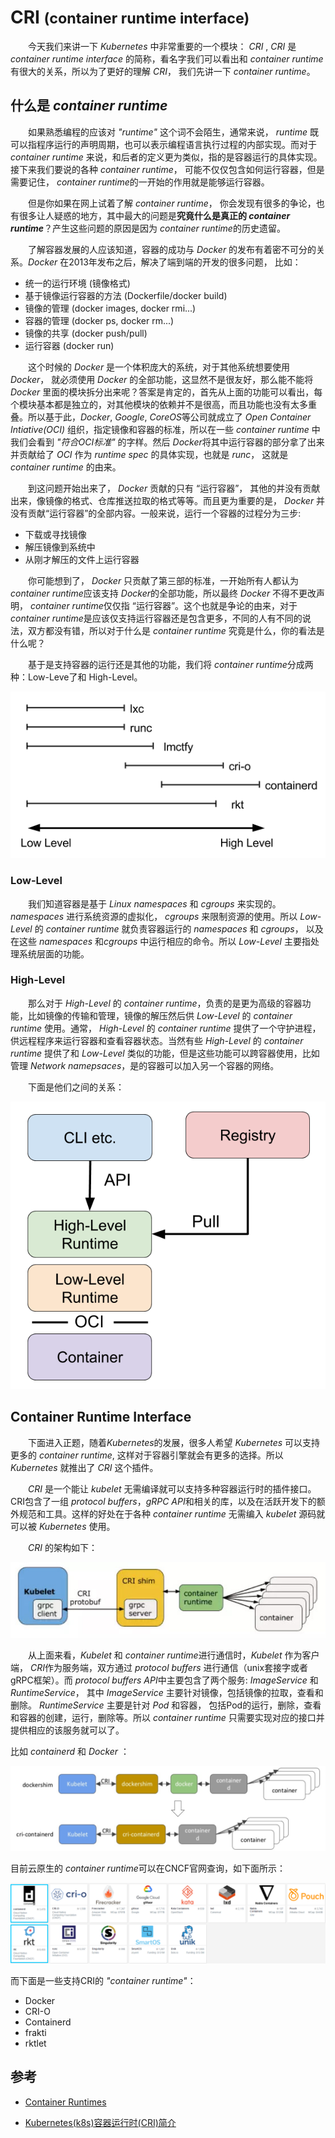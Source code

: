 # CRI  <small>(container runtime interface)</small>

&emsp;&emsp;今天我们来讲一下 *Kubernetes* 中非常重要的一个模块： *CRI* , *CRI* 是 *container runtime interface* 的简称，看名字我们可以看出和 *container runtime* 有很大的关系，所以为了更好的理解 *CRI*， 我们先讲一下 *container runtime*。

## 什么是 *container runtime*

&emsp;&emsp;如果熟悉编程的应该对 *"runtime"* 这个词不会陌生，通常来说， *runtime* 既可以指程序运行的声明周期，也可以表示编程语言执行过程的内部实现。而对于 *container runtime* 来说，和后者的定义更为类似，指的是容器运行的具体实现。接下来我们要说的各种 *container runtime*， 可能不仅仅包含如何运行容器，但是需要记住， *container runtime*的一开始的作用就是能够运行容器。

&emsp;&emsp;但是你如果在网上试着了解 *container runtime*， 你会发现有很多的争论，也有很多让人疑惑的地方，其中最大的问题是**究竟什么是真正的 *container runtime***？产生这些问题的原因是因为 *container runtime*的历史遗留。

&emsp;&emsp;了解容器发展的人应该知道，容器的成功与 *Docker* 的发布有着密不可分的关系。*Docker* 在2013年发布之后，解决了端到端的开发的很多问题， 比如：
* 统一的运行环境 (镜像格式)
* 基于镜像运行容器的方法  (Dockerfile/docker build)
* 镜像的管理 (docker images, docker rmi...)
* 容器的管理 (docker ps, docker rm...)
* 镜像的共享 (docker push/pull)
* 运行容器 (docker run)

&emsp;&emsp;这个时候的 *Docker* 是一个体积庞大的系统，对于其他系统想要使用 *Docker*， 就必须使用 *Docker* 的全部功能，这显然不是很友好，那么能不能将 *Docker* 里面的模块拆分出来呢？答案是肯定的，首先从上面的功能可以看出，每个模块基本都是独立的，对其他模块的依赖并不是很高，而且功能也没有太多重叠。所以基于此，*Docker*, *Google*, *CoreOS*等公司就成立了 *Open Container Intiative(OCI)* 组织，指定镜像和容器的标准，所以在一些 *container runtime* 中我们会看到 *"符合OCI标准"* 的字样。然后 *Docker*将其中运行容器的部分拿了出来并贡献给了 *OCI* 作为 *runtime spec* 的具体实现，也就是 *runc*， 这就是 *container runtime* 的由来。

&emsp;&emsp;到这问题开始出来了， *Docker* 贡献的只有 “运行容器”， 其他的并没有贡献出来，像镜像的格式、仓库推送拉取的格式等等。而且更为重要的是， *Docker* 并没有贡献“运行容器”的全部内容。一般来说，运行一个容器的过程分为三步:

* 下载或寻找镜像
* 解压镜像到系统中
* 从刚才解压的文件上运行容器

&emsp;&emsp;你可能想到了， *Docker* 只贡献了第三部的标准，一开始所有人都认为 *container runtime*应该支持 *Docker*的全部功能，所以最终 *Docker* 不得不更改声明， *container runtime*仅仅指 “运行容器”。这个也就是争论的由来，对于 *container runtime*是应该仅支持运行容器还是包含更多，不同的人有不同的说法，双方都没有错，所以对于什么是 *container runtime* 究竟是什么，你的看法是什么呢？

&emsp;&emsp;基于是支持容器的运行还是其他的功能，我们将 *container runtime*分成两种：Low-Leve了和 High-Level。

![container runtime level](img/container-runtime-level.png)

### Low-Level

&emsp;&emsp;我们知道容器是基于 *Linux namespaces* 和 *cgroups* 来实现的。 *namespaces* 进行系统资源的虚拟化， *cgroups* 来限制资源的使用。所以 *Low-Level* 的 *container runtime* 就负责容器运行的 *namespaces* 和 *cgroups*， 以及在这些 *namespaces* 和*cgroups* 中运行相应的命令。所以 *Low-Level* 主要指处理系统层面的功能。

### High-Level

&emsp;&emsp;那么对于 *High-Level* 的 *container runtime*，负责的是更为高级的容器功能，比如镜像的传输和管理，镜像的解压然后供 *Low-Level* 的 *container runtime* 使用。通常， *High-Level* 的 *container runtime* 提供了一个守护进程，供远程程序来运行容器和查看容器状态。当然有些 *High-Level* 的 *container runtime* 提供了和 *Low-Level* 类似的功能，但是这些功能可以跨容器使用，比如管理 *Network namepsaces*，是的容器可以加入另一个容器的网络。

&emsp;&emsp;下面是他们之间的关系：

![diagram of high-level and low-level](img/diagram-between-container-runtimes.png)

## Container Runtime Interface

&emsp;&emsp;下面进入正题，随着*Kubernetes*的发展，很多人希望 *Kubernetes* 可以支持更多的 *container runtime*, 这样对于容器引擎就会有更多的选择。所以 *Kubernetes* 就推出了 *CRI* 这个插件。

&emsp;&emsp;*CRI* 是一个能让 *kubelet* 无需编译就可以支持多种容器运行时的插件接口。CRI包含了一组 *protocol buffers*，*gRPC API*和相关的库，以及在活跃开发下的额外规范和工具。这样的好处在于各种 *container runtime* 无需编入 *kubelet* 源码就可以被 *Kubernetes* 使用。

&emsp;&emsp;*CRI* 的架构如下：

![](img/k8s-cri.jpg)

&emsp;&emsp;从上面来看，*Kubelet* 和 *container runtime*进行通信时，*Kubelet* 作为客户端， *CRI*作为服务端，双方通过 *protocol buffers* 进行通信（unix套接字或者gRPC框架）。而 *protocol buffers API*中主要包含了两个服务: *ImageService* 和 *RuntimeService*， 其中 *ImageService* 主要针对镜像，包括镜像的拉取，查看和删除。 *RuntimeService* 主要是针对 *Pod* 和容器， 包括Pod的运行，删除，查看和容器的创建，运行，删除等。所以 *container runtime* 只需要实现对应的接口并提供相应的该服务就可以了。

比如 *containerd* 和 *Docker* ：

![containerd](img/containerd.png)

目前云原生的 *container runtime*可以在CNCF官网查询，如下面所示：

![container runtimes](img/container-runtimes.png)

而下面是一些支持CRI的 *"container runtime"*：

* Docker
* CRI-O
* Containerd
* frakti
* rktlet



## 参考

* [Container Runtimes](https://www.ianlewis.org/en/container-runtimes-part-1-introduction-container-r)

* [Kubernetes(k8s)容器运行时(CRI)简介](https://www.kubernetes.org.cn/1079.html)